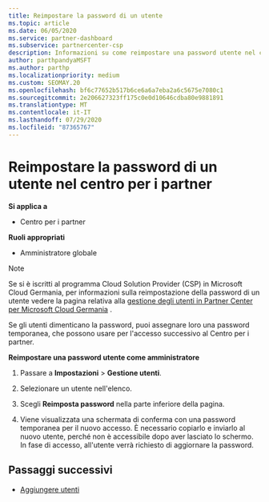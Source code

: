 ```yaml
---
title: Reimpostare la password di un utente
ms.topic: article
ms.date: 06/05/2020
ms.service: partner-dashboard
ms.subservice: partnercenter-csp
description: Informazioni su come reimpostare una password utente nel centro per i partner. Gli utenti riceveranno una password temporanea al successivo accesso al centro per i partner.
author: parthpandyaMSFT
ms.author: parthp
ms.localizationpriority: medium
ms.custom: SEOMAY.20
ms.openlocfilehash: bf6c77652b517b6ce6a6a7eba2a6c5675e7080c1
ms.sourcegitcommit: 2e206627323ff175c0e0d10646cdba80e9881891
ms.translationtype: MT
ms.contentlocale: it-IT
ms.lasthandoff: 07/29/2020
ms.locfileid: "87365767"
---
```

# <a name="reset-a-users-password-in-partner-center"></a>Reimpostare la password di un utente nel centro per i partner

**Si applica a**

- Centro per i partner
 
**Ruoli appropriati**

- Amministratore globale

> [!NOTE]  
> Se si è iscritti al programma Cloud Solution Provider (CSP) in Microsoft Cloud Germania, per informazioni sulla reimpostazione della password di un utente vedere la pagina relativa alla [gestione degli utenti in Partner Center per Microsoft Cloud Germania](user-management-in-partner-center-for-microsoft-cloud-germany.md) .

Se gli utenti dimenticano la password, puoi assegnare loro una password temporanea, che possono usare per l'accesso successivo al Centro per i partner.

**Reimpostare una password utente come amministratore**

1. Passare a **Impostazioni** &gt; **Gestione utenti**.

2. Selezionare un utente nell'elenco.

3. Scegli **Reimposta password** nella parte inferiore della pagina.

4. Viene visualizzata una schermata di conferma con una password temporanea per il nuovo accesso. È necessario copiarlo e inviarlo al nuovo utente, perché non è accessibile dopo aver lasciato lo schermo. In fase di accesso, all'utente verrà richiesto di aggiornare la password.

## <a name="next-steps"></a>Passaggi successivi

- [Aggiungere utenti](create-user-accounts-and-set-permissions.md)
